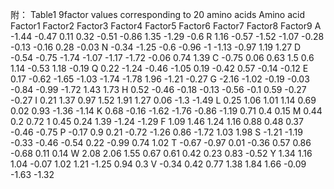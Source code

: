附：
Table1 9factor values corresponding to 20 amino acids
Amino acid	Factor1	Factor2	Factor3	Factor4	Factor5	Factor6	Factor7	Factor8	Factor9 
A	-1.44	-0.47	0.11	0.32	-0.51	-0.86	1.35	-1.29	-0.6
R	1.16	-0.57	-1.52	-1.07	-0.28	-0.13	-0.16	0.28	-0.03
N	-0.34	-1.25	-0.6	-0.96	-1	-1.13	-0.97	1.19	1.27
D	-0.54	-0.75	-1.74	-1.07	-1.17	-1.72	-0.06	0.74	1.39
C	-0.75	0.06	0.63	1.5	0.6	1.14	-0.53	1.18	-0.19
Q	0.22	-1.24	-0.46	-1.05	0.19	-0.42	0.57	-0.14	-0.12
E	0.17	-0.62	-1.65	-1.03	-1.74	-1.78	1.96	-1.21	-0.27
G	-2.16	-1.02	-0.19	-0.03	-0.84	-0.99	-1.72	1.43	1.73
H	0.52	-0.46	-0.18	-0.13	-0.56	-0.1	0.59	-0.27	-0.27
I	0.21	1.37	0.97	1.52	1.91	1.27	0.06	-1.3	-1.49
L	0.25	1.06	1.01	1.14	0.69	0.02	0.93	-1.36	-1.14
K	0.68	-0.16	-1.62	-1.76	-0.86	-1.19	0.71	0.4	0.15
M	0.44	0.2	0.72	1	0.45	0.24	1.39	-1.24	-1.29
F	1.09	1.46	1.24	1.16	0.88	0.48	0.37	-0.46	-0.75
P	-0.17	0.9	0.21	-0.72	-1.26	0.86	-1.72	1.03	1.98
S	-1.21	-1.19	-0.33	-0.46	-0.54	0.22	-0.99	0.74	1.02
T	-0.67	-0.97	0.01	-0.36	0.57	0.86	-0.68	0.11	0.14
W	2.08	2.06	1.55	0.67	0.61	0.42	0.23	0.83	-0.52
Y	1.34	1.16	1.04	-0.07	1.02	1.21	-1.25	0.94	0.3
V	-0.34	0.42	0.77	1.38	1.84	1.66	-0.09	-1.63	-1.32
